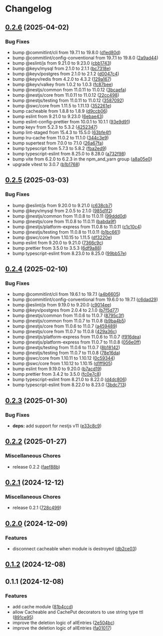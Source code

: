 # Changelog

## [0.2.6](https://github.com/MAXLZ1/nestjs-cacheable/compare/v0.2.5...v0.2.6) (2025-04-02)


### Bug Fixes

* bump @commitlint/cli from 19.7.1 to 19.8.0 ([d1ed80d](https://github.com/MAXLZ1/nestjs-cacheable/commit/d1ed80ddfd70adccf45765ada9732e697582c897))
* bump @commitlint/config-conventional from 19.7.1 to 19.8.0 ([2a9ad44](https://github.com/MAXLZ1/nestjs-cacheable/commit/2a9ad440d20ff38fc922d840a29a73447a69f7cf))
* bump @eslint/js from 9.21.0 to 9.23.0 ([cbb1743](https://github.com/MAXLZ1/nestjs-cacheable/commit/cbb1743a680036c734b5186472dc3d08b3ce5feb))
* bump @keyv/mysql from 2.1.0 to 2.1.1 ([bc7318e](https://github.com/MAXLZ1/nestjs-cacheable/commit/bc7318e95c0c4cf8e147754efd9657895248e75c))
* bump @keyv/postgres from 2.1.0 to 2.1.2 ([d0047c4](https://github.com/MAXLZ1/nestjs-cacheable/commit/d0047c4e39485adc451da71519419578ee4ded43))
* bump @keyv/redis from 4.2.0 to 4.3.2 ([129a167](https://github.com/MAXLZ1/nestjs-cacheable/commit/129a1674d629b89c99710f607286cff7273b6edf))
* bump @keyv/valkey from 1.0.2 to 1.0.3 ([fc87bee](https://github.com/MAXLZ1/nestjs-cacheable/commit/fc87bee14b16f3d5ebba467f5bccca8369bc29cd))
* bump @nestjs/common from 11.0.11 to 11.0.12 ([3bcaefa](https://github.com/MAXLZ1/nestjs-cacheable/commit/3bcaefa06092cd1a77c608a5920d7981654347e7))
* bump @nestjs/core from 11.0.11 to 11.0.12 ([22cc498](https://github.com/MAXLZ1/nestjs-cacheable/commit/22cc498c1f415604013c64fe19ac0bf7f95f1657))
* bump @nestjs/testing from 11.0.11 to 11.0.12 ([3587092](https://github.com/MAXLZ1/nestjs-cacheable/commit/358709279159d679ff95eda6edbabc86e83b0c2a))
* bump @swc/core from 1.11.5 to 1.11.13 ([352261e](https://github.com/MAXLZ1/nestjs-cacheable/commit/352261ee7b2f8833a5485238c6633bfd3b29634d))
* bump cacheable from 1.8.8 to 1.8.9 ([d9ccb06](https://github.com/MAXLZ1/nestjs-cacheable/commit/d9ccb067788cbdb44653c81bcd0577535f45c782))
* bump eslint from 9.21.0 to 9.23.0 ([6ebae43](https://github.com/MAXLZ1/nestjs-cacheable/commit/6ebae43fe658c2ff8cad34d8cf035a7d6cb60976))
* bump eslint-config-prettier from 10.0.1 to 10.1.1 ([93e9d91](https://github.com/MAXLZ1/nestjs-cacheable/commit/93e9d916d285c22bc91f59e949a98118d3eabee2))
* bump keyv from 5.2.3 to 5.3.2 ([4252347](https://github.com/MAXLZ1/nestjs-cacheable/commit/42523478ef25238c4cf9e487fdbd223e80cb899d))
* bump lint-staged from 15.4.3 to 15.5.0 ([63bfe4f](https://github.com/MAXLZ1/nestjs-cacheable/commit/63bfe4f11c280c47d6b5c8fecf1ec6ff18d2a876))
* bump lru-cache from 11.0.2 to 11.1.0 ([344c3e9](https://github.com/MAXLZ1/nestjs-cacheable/commit/344c3e9c0f941a15a3312bfa16b4683b841e57c2))
* bump supertest from 7.0.0 to 7.1.0 ([26a67fa](https://github.com/MAXLZ1/nestjs-cacheable/commit/26a67fa078be15ecec59eb16ca1468c33732d744))
* bump typescript from 5.7.3 to 5.8.2 ([fba2ed9](https://github.com/MAXLZ1/nestjs-cacheable/commit/fba2ed92a69177566752143d4fa2e4efdf199634))
* bump typescript-eslint from 8.25.0 to 8.28.0 ([a732f98](https://github.com/MAXLZ1/nestjs-cacheable/commit/a732f98f8ff20cf839ce4d35604ca59f2cca60cd))
* bump vite from 6.2.0 to 6.2.3 in the npm_and_yarn group ([a8a05e0](https://github.com/MAXLZ1/nestjs-cacheable/commit/a8a05e0051ac6870284214df098dbe2caf6dd756))
* upgrade vitest to 3.0.7 ([b1b1768](https://github.com/MAXLZ1/nestjs-cacheable/commit/b1b1768dadf8d4e88ffb7912f9bb65032b492985))

## [0.2.5](https://github.com/MAXLZ1/nestjs-cacheable/compare/v0.2.4...v0.2.5) (2025-03-03)


### Bug Fixes

* bump @eslint/js from 9.20.0 to 9.21.0 ([c638cb7](https://github.com/MAXLZ1/nestjs-cacheable/commit/c638cb7ad75120a54b863def287d44b414a16b05))
* bump @keyv/mysql from 2.0.5 to 2.1.0 ([985d1f2](https://github.com/MAXLZ1/nestjs-cacheable/commit/985d1f21ccd7d32e20a0221acdbe4a7ecb6d539f))
* bump @nestjs/common from 11.0.8 to 11.0.11 ([99ddd0d](https://github.com/MAXLZ1/nestjs-cacheable/commit/99ddd0da529268bf151f4acd41d320d1f6f0593e))
* bump @nestjs/core from 11.0.8 to 11.0.11 ([babda9f](https://github.com/MAXLZ1/nestjs-cacheable/commit/babda9f34e9a1a6e3cf4503c4dd7222e06e08ff8))
* bump @nestjs/platform-express from 11.0.8 to 11.0.11 ([c1c10c4](https://github.com/MAXLZ1/nestjs-cacheable/commit/c1c10c4aaf247b19eca8c5b25fe6cf2a095c991e))
* bump @nestjs/testing from 11.0.8 to 11.0.11 ([b1bc661](https://github.com/MAXLZ1/nestjs-cacheable/commit/b1bc6614dc84850d760ceb6b063cdc1c39489e60))
* bump @swc/core from 1.10.15 to 1.11.5 ([df3220e](https://github.com/MAXLZ1/nestjs-cacheable/commit/df3220efa64ed898b630abb3e549b282300bd990))
* bump eslint from 9.20.0 to 9.21.0 ([7366c9c](https://github.com/MAXLZ1/nestjs-cacheable/commit/7366c9ce75b5cdeb9d8a2eab22622fe6b3359ab4))
* bump prettier from 3.5.0 to 3.5.3 ([6df9a88](https://github.com/MAXLZ1/nestjs-cacheable/commit/6df9a882b7274df2699296e533113f36dbf53841))
* bump typescript-eslint from 8.23.0 to 8.25.0 ([99bb57e](https://github.com/MAXLZ1/nestjs-cacheable/commit/99bb57ef8953dbbd498667b4a1cf723e90cd97e4))

## [0.2.4](https://github.com/MAXLZ1/nestjs-cacheable/compare/v0.2.3...v0.2.4) (2025-02-10)


### Bug Fixes

* bump @commitlint/cli from 19.6.1 to 19.7.1 ([a4b6605](https://github.com/MAXLZ1/nestjs-cacheable/commit/a4b66050f5109c394e9dc29e4818cb4c2fbbdbf4))
* bump @commitlint/config-conventional from 19.6.0 to 19.7.1 ([c6dad29](https://github.com/MAXLZ1/nestjs-cacheable/commit/c6dad29b03231dd7821fad8ef5ba7e801ff0d6e7))
* bump @eslint/js from 9.19.0 to 9.20.0 ([c9014ee](https://github.com/MAXLZ1/nestjs-cacheable/commit/c9014eecb7ce66d4ab514f5ee0d7e84cf3e8df99))
* bump @keyv/postgres from 2.0.4 to 2.1.0 ([b7f5d77](https://github.com/MAXLZ1/nestjs-cacheable/commit/b7f5d773262efd3341f12b58225f1b45cd41f46d))
* bump @nestjs/common from 11.0.6 to 11.0.7 ([8795c3f](https://github.com/MAXLZ1/nestjs-cacheable/commit/8795c3f5125c5e07952ffa3bb2a8c128ef7374f0))
* bump @nestjs/common from 11.0.7 to 11.0.8 ([b9ba4b5](https://github.com/MAXLZ1/nestjs-cacheable/commit/b9ba4b58362125fb50acb15c98631e2187f42c3f))
* bump @nestjs/core from 11.0.6 to 11.0.7 ([a459489](https://github.com/MAXLZ1/nestjs-cacheable/commit/a459489255a6bb8a33ff560a717f11395bcb1fa1))
* bump @nestjs/core from 11.0.7 to 11.0.8 ([429a36c](https://github.com/MAXLZ1/nestjs-cacheable/commit/429a36c11369aa7f18cde60b084e2461fafeec96))
* bump @nestjs/platform-express from 11.0.6 to 11.0.7 ([f916dea](https://github.com/MAXLZ1/nestjs-cacheable/commit/f916dea5d5872d5e17265aa51721301916dfc700))
* bump @nestjs/platform-express from 11.0.7 to 11.0.8 ([056e0ff](https://github.com/MAXLZ1/nestjs-cacheable/commit/056e0ffd13ee38f11637a0ac31ff700e9e8487dc))
* bump @nestjs/testing from 11.0.6 to 11.0.7 ([8b18142](https://github.com/MAXLZ1/nestjs-cacheable/commit/8b18142f5fd412c9d53f4d5f98c931bc92ebd8dc))
* bump @nestjs/testing from 11.0.7 to 11.0.8 ([78e16da](https://github.com/MAXLZ1/nestjs-cacheable/commit/78e16da31e57a620ad3ae336dab413701b15cd31))
* bump @swc/core from 1.10.11 to 1.10.12 ([0c59344](https://github.com/MAXLZ1/nestjs-cacheable/commit/0c59344452a7e6cace3f1ec03b9043fb6eca64a4))
* bump @swc/core from 1.10.12 to 1.10.15 ([d1ff905](https://github.com/MAXLZ1/nestjs-cacheable/commit/d1ff9055e0429950d49895be7876b1cd36d92c8f))
* bump eslint from 9.19.0 to 9.20.0 ([b7acd19](https://github.com/MAXLZ1/nestjs-cacheable/commit/b7acd19e5a203940351ce6a71a827c28b1604088))
* bump prettier from 3.4.2 to 3.5.0 ([fc0e7c8](https://github.com/MAXLZ1/nestjs-cacheable/commit/fc0e7c881a5b7748cd7c329c810a646c16e6a06c))
* bump typescript-eslint from 8.21.0 to 8.22.0 ([d4dc806](https://github.com/MAXLZ1/nestjs-cacheable/commit/d4dc8064a7f0e335d0ddeda907517d5050b852d7))
* bump typescript-eslint from 8.22.0 to 8.23.0 ([3bdc713](https://github.com/MAXLZ1/nestjs-cacheable/commit/3bdc7136d69923f043543047a8acb45f18c3d574))

## [0.2.3](https://github.com/MAXLZ1/nestjs-cacheable/compare/v0.2.2...v0.2.3) (2025-01-30)


### Bug Fixes

* **deps:** add support for nestjs v11 ([e33c8c9](https://github.com/MAXLZ1/nestjs-cacheable/commit/e33c8c9575db1b09f01b264adbd911b3e6a41e4c))

## [0.2.2](https://github.com/MAXLZ1/nestjs-cacheable/compare/v0.2.1...v0.2.2) (2025-01-27)


### Miscellaneous Chores

* release 0.2.2 ([faef88b](https://github.com/MAXLZ1/nestjs-cacheable/commit/faef88b6271e247086d1e095a19f076c1a0f8c24))

## [0.2.1](https://github.com/MAXLZ1/nestjs-cacheable/compare/v0.2.0...v0.2.1) (2024-12-12)


### Miscellaneous Chores

* release 0.2.1 ([728c499](https://github.com/MAXLZ1/nestjs-cacheable/commit/728c499052b6f0c786c52c518708854fbefe3416))

## [0.2.0](https://github.com/MAXLZ1/nestjs-cacheable/compare/v0.1.2...v0.2.0) (2024-12-09)


### Features

* disconnect cacheable when module is destroyed ([db2ce03](https://github.com/MAXLZ1/nestjs-cacheable/commit/db2ce03ddbc22cdf499b12aea62b2b84970bc1a1))

## [0.1.2](https://github.com/MAXLZ1/nestjs-cacheable/compare/v0.1.1...v0.1.2) (2024-12-08)


## 0.1.1 (2024-12-08)


### Features

* add cache module ([81b4ccd](https://github.com/MAXLZ1/nestjs-cacheable/commit/81b4ccd4f9459ba6ef6f3934c50babf14b5ab38c))
* allow Cacheable and CachePut decorators to use string type ttl ([891ce95](https://github.com/MAXLZ1/nestjs-cacheable/commit/891ce95fa3294d4290223fe408af7cdf1f95fbdb))
* improve the deletion logic of allEntries ([2e504bc](https://github.com/MAXLZ1/nestjs-cacheable/commit/2e504bce274320b9d3a4f239812d01ab58ca427d))
* improve the deletion logic of allEntries ([fa01017](https://github.com/MAXLZ1/nestjs-cacheable/commit/fa01017db2fe189f4f6574e89744e48784e2d16e))
